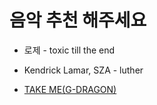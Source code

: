 # 음악 추천 해주세요

- 로제 - toxic till the end
- Kendrick Lamar, SZA - luther

- [TAKE ME(G-DRAGON)](https://www.youtube.com/watch?v=IgIqM68qvF0)
